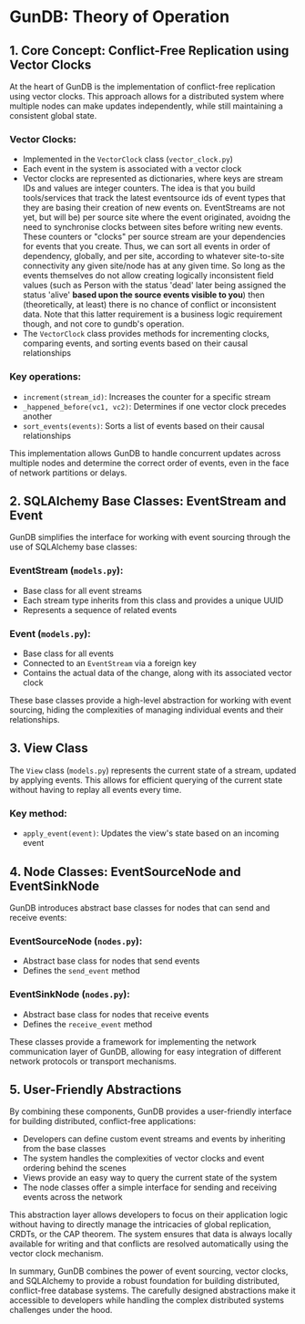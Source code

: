 # GunDB: Theory of Operation

## 1. Core Concept: Conflict-Free Replication using Vector Clocks

At the heart of GunDB is the implementation of conflict-free replication using vector clocks. This approach allows for a distributed system where multiple nodes can make updates independently, while still maintaining a consistent global state.

### Vector Clocks:
- Implemented in the `VectorClock` class (`vector_clock.py`)
- Each event in the system is associated with a vector clock
- Vector clocks are represented as dictionaries, where keys are stream IDs and values are integer counters. The idea is that you build tools/services that track the latest eventsource ids of event types that they are basing their creation of new events on. EventStreams are not yet, but will be) per source site where the event originated, avoidng the need to synchronise clocks between sites before writing new events.  These counters or "clocks" per source stream are your dependencies for events that you create.  Thus, we can sort all events in order of dependency, globally, and per site, according to whatever site-to-site connectivity any given site/node has at any given time.  So long as the events themselves do not allow creating logically inconsistent field values (such as Person with the status 'dead' later being assigned the status 'alive' **based upon the source events visible to you**) then (theoretically, at least) there is no chance of conflict or inconsistent data.  Note that this latter requirement is a business logic requirement though, and not core to gundb's operation.
- The `VectorClock` class provides methods for incrementing clocks, comparing events, and sorting events based on their causal relationships

### Key operations:
- `increment(stream_id)`: Increases the counter for a specific stream
- `_happened_before(vc1, vc2)`: Determines if one vector clock precedes another
- `sort_events(events)`: Sorts a list of events based on their causal relationships

This implementation allows GunDB to handle concurrent updates across multiple nodes and determine the correct order of events, even in the face of network partitions or delays.

## 2. SQLAlchemy Base Classes: EventStream and Event

GunDB simplifies the interface for working with event sourcing through the use of SQLAlchemy base classes:

### EventStream (`models.py`):
- Base class for all event streams
- Each stream type inherits from this class and provides a unique UUID
- Represents a sequence of related events

### Event (`models.py`):
- Base class for all events
- Connected to an `EventStream` via a foreign key
- Contains the actual data of the change, along with its associated vector clock

These base classes provide a high-level abstraction for working with event sourcing, hiding the complexities of managing individual events and their relationships.

## 3. View Class

The `View` class (`models.py`) represents the current state of a stream, updated by applying events. This allows for efficient querying of the current state without having to replay all events every time.

### Key method:
- `apply_event(event)`: Updates the view's state based on an incoming event

## 4. Node Classes: EventSourceNode and EventSinkNode

GunDB introduces abstract base classes for nodes that can send and receive events:

### EventSourceNode (`nodes.py`):
- Abstract base class for nodes that send events
- Defines the `send_event` method

### EventSinkNode (`nodes.py`):
- Abstract base class for nodes that receive events
- Defines the `receive_event` method

These classes provide a framework for implementing the network communication layer of GunDB, allowing for easy integration of different network protocols or transport mechanisms.

## 5. User-Friendly Abstractions

By combining these components, GunDB provides a user-friendly interface for building distributed, conflict-free applications:

- Developers can define custom event streams and events by inheriting from the base classes
- The system handles the complexities of vector clocks and event ordering behind the scenes
- Views provide an easy way to query the current state of the system
- The node classes offer a simple interface for sending and receiving events across the network

This abstraction layer allows developers to focus on their application logic without having to directly manage the intricacies of global replication, CRDTs, or the CAP theorem. The system ensures that data is always locally available for writing and that conflicts are resolved automatically using the vector clock mechanism.

In summary, GunDB combines the power of event sourcing, vector clocks, and SQLAlchemy to provide a robust foundation for building distributed, conflict-free database systems. The carefully designed abstractions make it accessible to developers while handling the complex distributed systems challenges under the hood.
